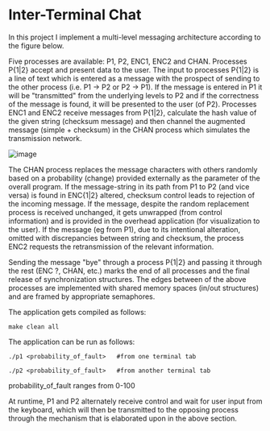 # Inter-Terminal Chat

In this project I implement a multi-level messaging architecture according to the figure below. 

Five processes are available: P1, P2, ENC1, ENC2 and CHAN.
Processes P{1|2} accept and present data to the user. 
The input to processes P{1|2} is a line of text which is entered as a message with
the prospect of sending to the other process (i.e. P1 → P2 or P2 → P1).
If the message is entered in P1 it will be "transmitted" from the underlying levels to
P2 and if the correctness of the message is found, it will be presented to the user
(of P2). Processes ENC1 and ENC2 receive messages from P{1|2},
calculate the hash value of the given string (checksum message) and 
then channel the augmented message (simple + checksum)
in the CHAN process which simulates the transmission network.

![image](https://user-images.githubusercontent.com/75081526/118978364-e641f700-b97f-11eb-9fae-71ef40a4dc9b.png)

The CHAN process replaces the message characters with others
randomly based on a probability (change) provided externally as the parameter of the
overall program. If the message-string in its path from P1 to
P2 (and vice versa) is found in ENC{1|2} altered, checksum control leads
to rejection of the incoming message. If the message, despite the random
replacement process is received unchanged, it gets unwrapped (from
control information) and is provided in the overhead application (for visualization
to the user). If the message (eg from P1), due to its intentional alteration,
omitted with discrepancies between string and checksum, the process
ENC2 requests the retransmission of the relevant information.

Sending the message "bye" through a process P{1|2} and passing it through
the rest (ENC ?, CHAN, etc.) marks the end of all
processes and the final release of synchronization structures. The edges between
of the above processes are implemented with shared memory spaces (in/out
structures) and are framed by appropriate semaphores.

The application gets compiled as follows:

    make clean all
    
The application can be run as follows:

    ./p1 <probability_of_fault>   #from one terminal tab
    
    ./p2 <probability_of_fault>   #from another terminal tab

probability_of_fault ranges from 0-100 

At runtime, P1 and P2 alternately receive control and wait for user input from the keyboard, which will then be transmitted to the opposing process through the mechanism that is elaborated upon in the above section.
